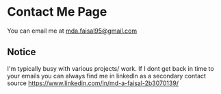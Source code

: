 # Contact Me Page

You can email me at mda.faisal95@gmail.com 


## Notice 

I'm typically busy with various projects/ work. If I dont get back in time to your emails you can always find me in linkedln as a secondary contact source https://www.linkedin.com/in/md-a-faisal-2b3070139/
